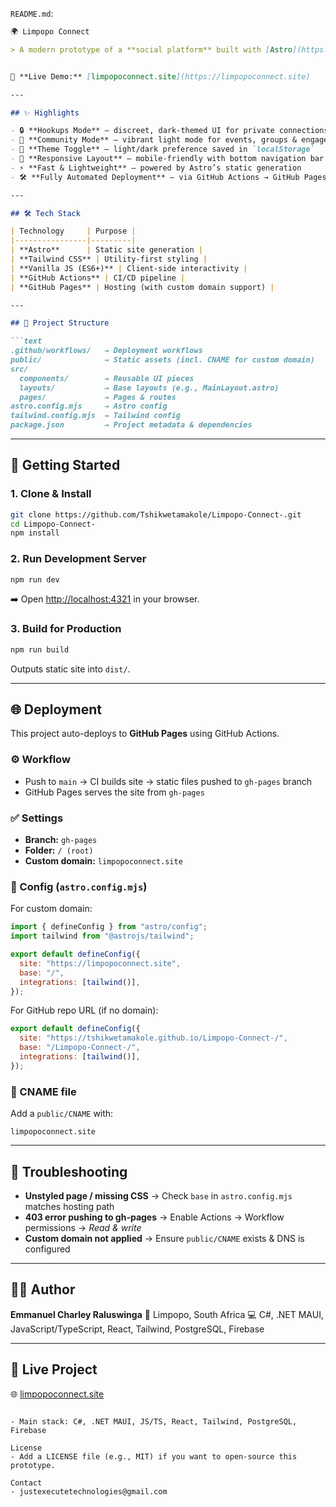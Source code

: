 `README.md`:

````markdown
🌍 Limpopo Connect

> A modern prototype of a **social platform** built with [Astro](https://astro.build/) + [Tailwind CSS](https://tailwindcss.com/), designed to connect people, communities, and culture in Limpopo.


🔗 **Live Demo:** [limpopoconnect.site](https://limpopoconnect.site)

---

## ✨ Highlights

- 🔒 **Hookups Mode** — discreet, dark-themed UI for private connections  
- 🎉 **Community Mode** — vibrant light mode for events, groups & engagement  
- 🎨 **Theme Toggle** — light/dark preference saved in `localStorage`  
- 📱 **Responsive Layout** — mobile-friendly with bottom navigation bar  
- ⚡ **Fast & Lightweight** — powered by Astro’s static generation  
- 🛠 **Fully Automated Deployment** — via GitHub Actions → GitHub Pages  

---

## 🛠 Tech Stack

| Technology     | Purpose |
|----------------|---------|
| **Astro**      | Static site generation |
| **Tailwind CSS** | Utility-first styling |
| **Vanilla JS (ES6+)** | Client-side interactivity |
| **GitHub Actions** | CI/CD pipeline |
| **GitHub Pages** | Hosting (with custom domain support) |

---

## 📂 Project Structure

```text
.github/workflows/   → Deployment workflows
public/              → Static assets (incl. CNAME for custom domain)
src/
  components/        → Reusable UI pieces
  layouts/           → Base layouts (e.g., MainLayout.astro)
  pages/             → Pages & routes
astro.config.mjs     → Astro config
tailwind.config.mjs  → Tailwind config
package.json         → Project metadata & dependencies
````

---

## 🚀 Getting Started

### 1. Clone & Install

```bash
git clone https://github.com/Tshikwetamakole/Limpopo-Connect-.git
cd Limpopo-Connect-
npm install
```

### 2. Run Development Server

```bash
npm run dev
```

➡️ Open [http://localhost:4321](http://localhost:4321) in your browser.

### 3. Build for Production

```bash
npm run build
```

Outputs static site into `dist/`.

---

## 🌐 Deployment

This project auto-deploys to **GitHub Pages** using GitHub Actions.

### ⚙️ Workflow

* Push to `main` → CI builds site → static files pushed to `gh-pages` branch
* GitHub Pages serves the site from `gh-pages`

### ✅ Settings

* **Branch:** `gh-pages`
* **Folder:** `/ (root)`
* **Custom domain:** `limpopoconnect.site`

### 🔑 Config (`astro.config.mjs`)

For custom domain:

```js
import { defineConfig } from "astro/config";
import tailwind from "@astrojs/tailwind";

export default defineConfig({
  site: "https://limpopoconnect.site",
  base: "/",
  integrations: [tailwind()],
});
```

For GitHub repo URL (if no domain):

```js
export default defineConfig({
  site: "https://tshikwetamakole.github.io/Limpopo-Connect-/",
  base: "/Limpopo-Connect-/",
  integrations: [tailwind()],
});
```

### 📌 CNAME file

Add a `public/CNAME` with:

```
limpopoconnect.site
```

---

## 🐞 Troubleshooting

* **Unstyled page / missing CSS** → Check `base` in `astro.config.mjs` matches hosting path
* **403 error pushing to gh-pages** → Enable Actions → Workflow permissions → *Read & write*
* **Custom domain not applied** → Ensure `public/CNAME` exists & DNS is configured

---

## 👨‍💻 Author

**Emmanuel Charley Raluswinga**
📍 Limpopo, South Africa
💻 C#, .NET MAUI, JavaScript/TypeScript, React, Tailwind, PostgreSQL, Firebase

---

## 📌 Live Project

🌐 [limpopoconnect.site](https://limpopoconnect.site)

```

- Main stack: C#, .NET MAUI, JS/TS, React, Tailwind, PostgreSQL, Firebase

License
- Add a LICENSE file (e.g., MIT) if you want to open-source this prototype.

Contact
- justexecutetechnologies@gmail.com
